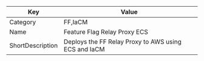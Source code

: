 | Key          | Value                   |
|--------------|-------------------------|
| Category     | FF,IaCM          |
| Name         | Feature Flag Relay Proxy ECS         |
| ShortDescription | Deploys the FF Relay Proxy to AWS using ECS and IaCM |
